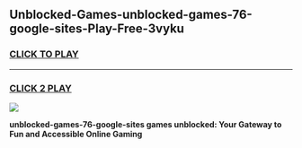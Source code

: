 
## Unblocked-Games-unblocked-games-76-google-sites-Play-Free-3vyku
<h3>
<a href="https://premium76.site?title=unblocked-games-76-google-sites&ref=10A">CLICK TO PLAY</a></h3>
<hr>

<h3>
<a href="https://premium76.site?title=unblocked-games-76-google-sites&ref=10A">CLICK 2 PLAY</a>
  
</h3>

<a href="https://premium76.site?title=unblocked-games-76-google-sites&ref=10A"><img src="https://clearcache.store/games.png"></a>


**unblocked-games-76-google-sites games unblocked: Your Gateway to Fun and Accessible Online Gaming**
